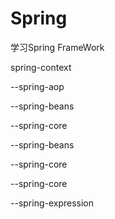 # Spring
学习Spring FrameWork

spring-context

--spring-aop

  --spring-beans
  
  --spring-core
  
--spring-beans

  --spring-core
  
--spring-core

--spring-expression
